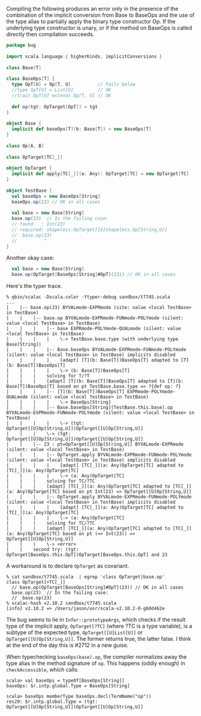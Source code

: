 Compiling the following produces an error only in the presence of the combination of the implicit conversion from Base to BaseOps and the use of the type alias to partially apply the binary type constructor Op. If the underlying type constructor is unary, or if the method on BaseOps is called directly then compilation succeeds.

```scala
package bug
 
import scala.language.{ higherKinds, implicitConversions }
 
class Base[T]
 
class BaseOps[T] {
  type OpT[U] = Op[T, U]          // Fails below
  //type OpT[U] = List[U]         // OK
  //trait OpT[U] extends Op[T, U] // OK
 
  def op(tgt: OpTarget[OpT]) = tgt
}
 
object Base {
  implicit def baseOps[T](b: Base[T]) = new BaseOps[T]
}
 
class Op[A, B]
 
class OpTarget[TC[_]]
 
object OpTarget {
  implicit def apply[TC[_]](a: Any): OpTarget[TC] = new OpTarget[TC]
}
 
object TestBase {
  val baseOps = new BaseOps[String]
  baseOps.op(23) // OK in all cases
 
  val base = new Base[String]
  base.op(23)  // In the failing case:
  // found   : Int(23)
  // required: shapeless.OpTarget[[U]shapeless.Op[String,U]]
  //  base.op(23)
  //          ^
}
```
Another okay case:

```scala
  val base = new Base[String]
  base.op(OpTarget[BaseOps[String]#OpT](23)) // OK in all cases
```
Here's the typer trace.

```
% qbin/scalac -Dscala.color -Ytyper-debug sandbox/t7745.scala
...
|    |-- base.op(23) BYVALmode-EXPRmode (site: value <local TestBase> in TestBase)
|    |    |-- base.op BYVALmode-EXPRmode-FUNmode-POLYmode (silent: value <local TestBase> in TestBase)
|    |    |    |-- base EXPRmode-POLYmode-QUALmode (silent: value <local TestBase> in TestBase)
|    |    |    |    \-> TestBase.base.type (with underlying type Base[String])
|    |    |    |-- Base.baseOps BYVALmode-EXPRmode-FUNmode-POLYmode (silent: value <local TestBase> in TestBase) implicits disabled
|    |    |    |    [adapt] [T](b: Base[T])BaseOps[T] adapted to [T](b: Base[T])BaseOps[T]
|    |    |    |    \-> (b: Base[T])BaseOps[T]
|    |    |    solving for T/?T
|    |    |    [adapt] [T](b: Base[T])BaseOps[T] adapted to [T](b: Base[T])BaseOps[T] based on pt TestBase.base.type => ?{def op: ?}
|    |    |    |-- [T](b: Base[T])BaseOps[T] EXPRmode-POLYmode-QUALmode (silent: value <local TestBase> in TestBase)
|    |    |    |    \-> BaseOps[String]
|    |    |    |-- Base.baseOps[String](TestBase.this.base).op BYVALmode-EXPRmode-FUNmode-POLYmode (silent: value <local TestBase> in TestBase)
|    |    |    |    \-> (tgt: OpTarget[[U]Op[String,U]])OpTarget[[U]Op[String,U]]
|    |    |    \-> (tgt: OpTarget[[U]Op[String,U]])OpTarget[[U]Op[String,U]]
|    |    |-- 23 : pt=OpTarget[[U]Op[String,U]] BYVALmode-EXPRmode (silent: value <local TestBase> in TestBase)
|    |    |    |-- OpTarget.apply BYVALmode-EXPRmode-FUNmode-POLYmode (silent: value <local TestBase> in TestBase) implicits disabled
|    |    |    |    [adapt] [TC[_]](a: Any)OpTarget[TC] adapted to [TC[_]](a: Any)OpTarget[TC]
|    |    |    |    \-> (a: Any)OpTarget[TC]
|    |    |    solving for TC/?TC
|    |    |    [adapt] [TC[_]](a: Any)OpTarget[TC] adapted to [TC[_]](a: Any)OpTarget[TC] based on pt Int(23) => OpTarget[[U]Op[String,U]]
|    |    |    |-- OpTarget.apply BYVALmode-EXPRmode-FUNmode-POLYmode (silent: value <local TestBase> in TestBase) implicits disabled
|    |    |    |    [adapt] [TC[_]](a: Any)OpTarget[TC] adapted to [TC[_]](a: Any)OpTarget[TC]
|    |    |    |    \-> (a: Any)OpTarget[TC]
|    |    |    solving for TC/?TC
|    |    |    [adapt] [TC[_]](a: Any)OpTarget[TC] adapted to [TC[_]](a: Any)OpTarget[TC] based on pt (=> Int(23)) => OpTarget[[U]Op[String,U]]
|    |    |    \-> <error>
|    |    second try: (tgt: OpTarget[BaseOps.this.OpT])OpTarget[BaseOps.this.OpT] and 23
```
A workaround is to declare `OpTarget` as covariant.

```
% cat sandbox/t7745.scala  | egrep 'class OpTarget|base.op'
class OpTarget[+TC[_]]
  // base.op(OpTarget[BaseOps[String]#OpT](23)) // OK in all cases
  base.op(23)  // In the failing case:
  //  base.op(23)
% scalac-hash v2.10.2 sandbox/t7745.scala
[info] v2.10.2 => /Users/jason/usr/scala-v2.10.2-0-g60d462e
```

The bug seems to lie in `Infer::prototypeArgs`, which checks if the result type of the implicit apply, `OpTarget[?TC]` (where ?TC is a type variable), is a subtype of the expected type, `OpTarget[[U]List[U]]` or `OpTarget[[U]Op[String,U]]`. The former returns true, the latter false.
I think at the end of the day this is #2712 in a new guise. 

When typechecking `baseOps(base).op`, the compiler normalizes away the type alias in
the method signature of `op`. This happens (oddly enough) in `checkAccessible`, which
calls:

```
scala> val baseOps = typeOf[BaseOps[String]]
baseOps: $r.intp.global.Type = BaseOps[String]

scala> baseOps memberType baseOps.decl(TermName("op"))
res29: $r.intp.global.Type = (tgt: OpTarget[[U]Op[String,U]])OpTarget[[U]Op[String,U]]
```

